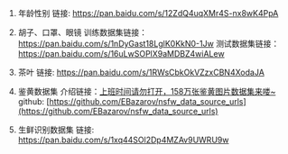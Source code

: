  1. 年龄性别
 链接: https://pan.baidu.com/s/12ZdQ4uqXMr4S-nx8wK4PpA
 2. 胡子、口罩、眼镜
训练数据集链接：https://pan.baidu.com/s/1nDyGast18LglK0KkN0-1Jw 
测试数据集链接：https://pan.baidu.com/s/16uLwSOPlX9aMDBZ4wiALew 
3. 茶叶
链接: https://pan.baidu.com/s/1RWsCbkOkVZzxCBN4XodaJA
4. 鉴黄数据集
介绍链接：[上班时间请勿打开，158万张鉴黄图片数据集来喽~](https://mp.weixin.qq.com/s/RFLqwaqursmxgZevhgmTLQ)
github: [https://github.com/EBazarov/nsfw_data_source_urls](https://github.com/EBazarov/nsfw_data_source_urls)

5. 生鲜识别数据集
链接: https://pan.baidu.com/s/1xq44SOl2Dp4MZAv9UWRU9w
